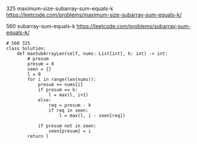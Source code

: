 325 maximum-size-subarray-sum-equals-k
https://leetcode.com/problems/maximum-size-subarray-sum-equals-k/

560 subarray-sum-equals-k
https://leetcode.com/problems/subarray-sum-equals-k/

```
# 560 325
class Solution:
    def maxSubArrayLen(self, nums: List[int], k: int) -> int:
        # presum
        presum = 0
        seen = {}
        l = 0
        for i in range(len(nums)):
            presum += nums[i]
            if presum == k:
                l = max(l, i+1)
            else:
                req = presum - k
                if req in seen:
                    l = max(l, i - seen[req])
            
            if presum not in seen:
                seen[presum] = i
        return l
```


        
